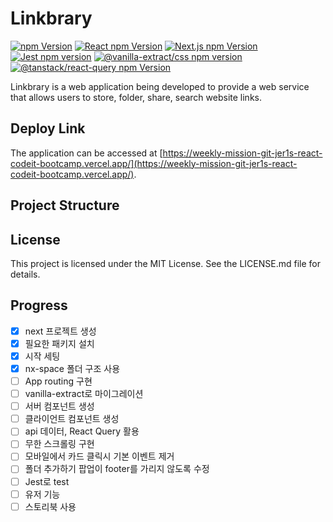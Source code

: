 # Linkbrary

<div>
  <a href="https://www.npmjs.com/package/npm"><img alt="npm Version" src="https://img.shields.io/badge/npm@latest-v9.6.6-CB3837?&logo=npm&logoColor=CB3837"></a>
  <a href="https://www.npmjs.com/package/react"><img alt="React npm Version" src="https://img.shields.io/badge/React-v18.2.0-61DAFB?logo=React&logoColor=61DAFB"></a>
  <a href="https://www.npmjs.com/package/next"><img alt="Next.js npm Version" src="https://img.shields.io/badge/Next.js-v13.4.5-000000?logo=Next.js&logoColor=000000"></a>
  <a href="https://www.npmjs.com/package/jest"><img alt="Jest npm version" src="https://img.shields.io/badge/Jest-v29.5.0-C21325?logo=Jest&logoColor=C21325"></a>
  <a href="https://www.npmjs.com/package/@vanilla-extract/css"><img alt="@vanilla-extract/css npm version" src="https://img.shields.io/badge/VanillaExtract-v1.11.1-FFC0CB"></a>
  <a href="https://www.npmjs.com/package/@tanstack/react-query"><img alt="@tanstack/react-query npm Version" src="https://img.shields.io/badge/ReactQuery-v4.29.13-FF4154"></a>
</div>

Linkbrary is a web application being developed to provide a web service that allows users to store, folder, share, search website links.

## Deploy Link

The application can be accessed at [https://weekly-mission-git-jer1s-react-codeit-bootcamp.vercel.app/](https://weekly-mission-git-jer1s-react-codeit-bootcamp.vercel.app/).

## Project Structure

## License

This project is licensed under the MIT License. See the LICENSE.md file for details.

## Progress

- [x] next 프로젝트 생성
- [x] 필요한 패키지 설치
- [x] 시작 세팅
- [x] nx-space 폴더 구조 사용
- [ ] App routing 구현
- [ ] vanilla-extract로 마이그레이션
- [ ] 서버 컴포넌트 생성
- [ ] 클라이언트 컴포넌트 생성
- [ ] api 데이터, React Query 활용
- [ ] 무한 스크롤링 구현
- [ ] 모바일에서 카드 클릭시 기본 이벤트 제거
- [ ] 폴더 추가하기 팝업이 footer를 가리지 않도록 수정
- [ ] Jest로 test
- [ ] 유저 기능
- [ ] 스토리북 사용
